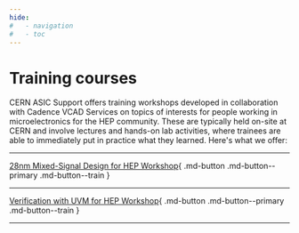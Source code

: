 ```yaml
---
hide:
#   - navigation
#   - toc
---
```


# Training courses

CERN ASIC Support offers training workshops developed in collaboration with
Cadence VCAD Services on topics of interests for people working in
microelectronics for the HEP community. These are typically held on-site at
CERN and involve lectures and hands-on lab activities, where trainees are able
to immediately put in practice what they learned. Here's what we offer:

---

[28nm Mixed-Signal Design for HEP Workshop](#){ .md-button .md-button--primary .md-button--train }

---

[Verification with UVM for HEP Workshop](#){ .md-button .md-button--primary .md-button--train }

---
